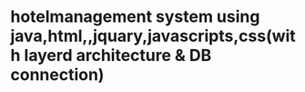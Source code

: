 # hotelmanagement system using java,html,,jquary,javascripts,css(with layerd architecture & DB connection)
